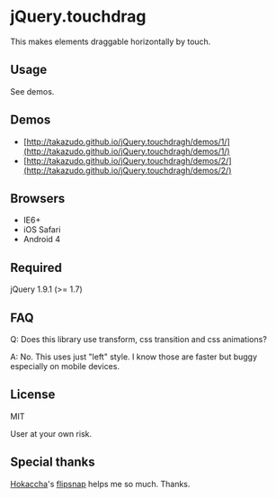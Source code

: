 # jQuery.touchdrag

This makes elements draggable horizontally by touch.

## Usage

See demos.

## Demos

* [http://takazudo.github.io/jQuery.touchdragh/demos/1/](http://takazudo.github.io/jQuery.touchdragh/demos/1/)
* [http://takazudo.github.io/jQuery.touchdragh/demos/2/](http://takazudo.github.io/jQuery.touchdragh/demos/2/)

## Browsers

* IE6+
* iOS Safari
* Android 4

## Required

jQuery 1.9.1 (>= 1.7)

## FAQ

Q: Does this library use transform, css transition and css animations?

A: No. This uses just "left" style. I know those are faster but buggy especially on mobile devices.

## License

MIT

User at your own risk.

## Special thanks

[Hokaccha](https://github.com/hokaccha)'s [flipsnap](https://github.com/pxgrid/js-flipsnap/) helps me so much. Thanks.


